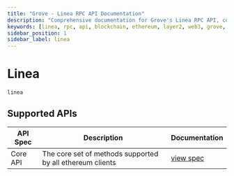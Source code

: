```yaml
---
title: "Grove - Linea RPC API Documentation"
description: "Comprehensive documentation for Grove's Linea RPC API, covering endpoint details and integration strategies for blockchain developers."
keywords: [linea, rpc, api, blockchain, ethereum, layer2, web3, grove, pocket, pokt]
sidebar_position: 1
sidebar_label: linea
---
```


# Linea

`linea`

## Supported APIs

| API Spec | Description                                               | Documentation                  |
| -------- | --------------------------------------------------------- | ------------------------------ |
| Core API | The core set of methods supported by all ethereum clients | [view spec](../specs/core-api) |
